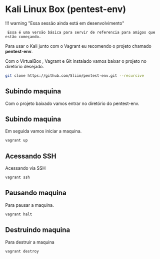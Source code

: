 # Kali Linux Box (pentest-env)
!!! warning "Essa sessão ainda está em desenvolvimento"

     Essa é uma versão básica para servir de referencia para amigos que estão começando.

Para usar o Kali junto com o Vagrant eu recomendo o projeto chamado **pentest-env**.

Com o VirtualBox , Vagrant e Git instalado vamos baixar o projeto no diretório desejado.


```sh
git clone https://github.com/Sliim/pentest-env.git --recursive
```

## Subindo maquina
Com o projeto baixado vamos entrar no diretório do pentest-env.

## Subindo maquina
Em seguida vamos iniciar a maquina.

```sh
vagrant up
```

## Acessando SSH
Acessando via SSH
```sh
vagrant ssh
```

## Pausando maquina
Para pausar a maquina.
```sh
vagrant halt
```

## Destruindo maquina
Para destruir a maquina
```sh
vagrant destroy
```
